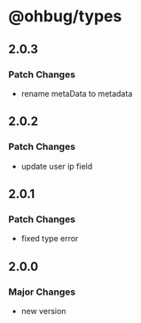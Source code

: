 # @ohbug/types

## 2.0.3

### Patch Changes

- rename metaData to metadata

## 2.0.2

### Patch Changes

- update user ip field

## 2.0.1

### Patch Changes

- fixed type error

## 2.0.0

### Major Changes

- new version
